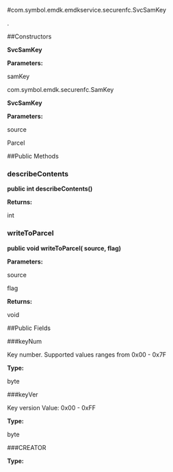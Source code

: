 #com.symbol.emdk.emdkservice.securenfc.SvcSamKey

.



##Constructors

**SvcSamKey**



**Parameters:**

samKey



com.symbol.emdk.securenfc.SamKey

**SvcSamKey**



**Parameters:**

source



Parcel

##Public Methods

### describeContents

**public int describeContents()**



**Returns:**

int

### writeToParcel

**public void writeToParcel( source,  flag)**



**Parameters:**

source

flag

**Returns:**

void

##Public Fields

###keyNum

Key number. Supported values ranges from 0x00 - 0x7F

**Type:**

byte

###keyVer

Key version Value: 0x00 - 0xFF

**Type:**

byte

###CREATOR



**Type:**

<any>


